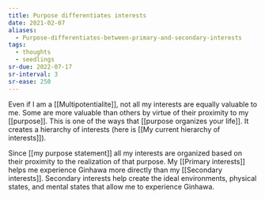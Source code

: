 ```yaml
---
title: Purpose differentiates interests
date: 2021-02-07
aliases:
  - Purpose-differentiates-between-primary-and-secondary-interests
tags:
  - thoughts
  - seedlings
sr-due: 2022-07-17
sr-interval: 3
sr-ease: 250
---
```

Even if I am a [[Multipotentialite]], not all my interests are equally valuable to me. Some are more valuable than others by virtue of their proximity to my [[purpose]]. This is one of the ways that [[purpose organizes your life]]. It creates a hierarchy of interests (here is [[My current hierarchy of interests]]).

Since [[my purpose statement]] all my interests are organized based on their proximity to the realization of that purpose. My [[Primary interests]] helps me experience Ginhawa more directly than my [[Secondary interests]]. Secondary interests help create the ideal environments, physical states, and mental states that allow me to experience Ginhawa.